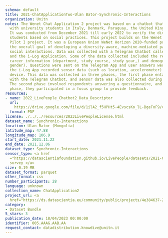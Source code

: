 ```yaml
---
schema: default
title: 2021-ChatApplicationTwo-Ulan Bator-Synchronic-Interactions
organization: Unitn
notes: The Wenet Chat Application 2 project was based on a chatbot that interacted
  with university students in Italy, Denmark, Paraguay, the United Kingdom, and Mongolia.
  It was conducted from December 2021 till early 2022 to verify the diversity among
  students based on social practices. This project builds on the Wenet Chat Application
  Pilot I project. It was a European Union WeNet Horizon 2020-funded project with
  the overall goal of developing a diversity-aware, machine-mediated paradigm for
  social interactions. Data was collected with a Telegram Chatbot called Ask4help
  and the i-Log Application. Some of the data collected included the respondent's
  career information (department, study course, study year,) and demographics (age,
  gender). Questions were sent on the Telegram App and user answers were recorded,
  the i-Log App recorded sensor data (such as location, accelerometer) from the user
  device. This data was collected in three phases, the first phase entailed interacting
  with the Telegram Chatbot, and sensor data was also collected during this phase.
  The second phase involved respondents answering a questionnaire, and in the third
  phase, they participated in a focus group to provide feedback.
resources:
- name: 2022_LivePeople_Chatbot2_Data_Descriptor
  url: 
    https://drive.google.com/file/d/1ilA2_f5HPHt5-4EvscsKo_lL-BgeFoF9/view?usp=sharing
  format: PDF
license: ./../../resources/2023LivePeopleLicense.html
dataset_name: Synchronic-Interactions
location: Ulan-Bator (Mongolia)
latitude_map: 47.88
longitude_map: 106.9
start_date: 2021.11.22
end_date: 2021.12.06
dataset_type: Synchronic-Interactions
sensor_type: <a href 
  ="https://datascientiafoundation.github.io/LivePeople/datasets/2021-CH2-Ulan%20Bator-Questionnaire%20Exit%20Survey/">Exit
  survey </a>
size: 0.19 MB
dataset_format: parquet
other_format: csv
number_participants: 28
language: unknown
collection_name: ChatApplication2
project_url: <a 
  href="https://ds.datascientia.eu/community/public/projects/4e384637-2aa1-455a-b1c4-e0d927e9306b">https://ds.datascientia.eu/community/public/projects/4e384637-2aa1-455a-b1c4-e0d927e9306b</a>
category:
- Dataset Bundle
5_stars: 3
publication_date: 18/04/2023 00:00:00
identifier: 005.AAAG.AAB.AA
request_contact: datadistribution.knowdive@unitn.it
---
```


